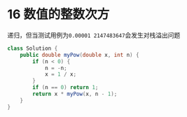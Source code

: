 # 16  数值的整数次方

递归，但当测试用例为`0.00001 2147483647`会发生对栈溢出问题

```java
class Solution {
    public double myPow(double x, int n) {
        if (n < 0) {
            n = -n;
            x = 1 / x;
        }
        if (n == 0) return 1;
        return x * myPow(x, n - 1);
    }
}
```
